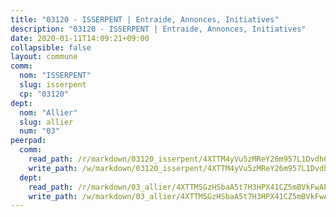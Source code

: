 ```yaml
---
title: "03120 - ISSERPENT | Entraide, Annonces, Initiatives"
description: "03120 - ISSERPENT | Entraide, Annonces, Initiatives"
date: 2020-01-11T14:09:21+09:00
collapsible: false
layout: commune
comm:
  nom: "ISSERPENT"
  slug: isserpent
  cp: "03120"
dept:
  nom: "Allier"
  slug: allier
  num: "03"
peerpad:
  comm:
    read_path: /r/markdown/03120_isserpent/4XTTM4yVu5zMReY26m957L1Dvdh6TJXnh8T2fvLRdF1vRFPXH
    write_path: /w/markdown/03120_isserpent/4XTTM4yVu5zMReY26m957L1Dvdh6TJXnh8T2fvLRdF1vRFPXH-K3TgUkBgtPuKxT3vscfwscAvCTvB5foJ5iutVB5fnZkWS1tQ1FkpXhVHfi4n26Eh6YujeHqHgyWfmxj32YKzRVFa5ANXt2WT78qKWqEbNiz7jFj5SVsqKQC6Mi6oY6aywETAtqm5
  dept:
    read_path: /r/markdown/03_allier/4XTTM5GzHSbaA5t7H3HPX41CZ5mBVkFwAP4hDd5RoBY2JsEAy
    write_path: /w/markdown/03_allier/4XTTM5GzHSbaA5t7H3HPX41CZ5mBVkFwAP4hDd5RoBY2JsEAy-K3TgTfK63S9nh1XDKRdQM5CC7MJ5PWSrKVUCPKbSrFQ3cakeCH8tQGdUR9DTAz4uGC38FSNg947MKdwTpPPt11GSCbnkNPZdBTNtwdL7kw34FMS1ADZJRkGgd1Xx6qPUaEUtuBP3
---
```


